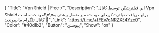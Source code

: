 {
"Title": "Vpn Shield | Free ⚡️",
"Description": "این فیلترشکن توسط کانال Vpn Shield مود شده است!\n\nبرای دریافت فیلترشکن‌های مود شده و متصل بیشتر،به کانال تلگرام ما بپیوندید 🤍",
"Link": "https://t.me/+fFEv7oNRZXE4Yzc0",
"Color": "#40d1b2",
"Button": "پیوستن",
"Show": "on"
}
